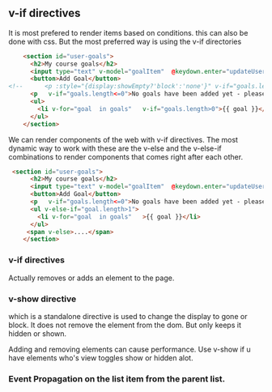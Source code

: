 ## v-if directives
It is most prefered to render items based on conditions. this can also be done with css.
But the most preferred way is using the v-if directories
```html
    <section id="user-goals">
      <h2>My course goals</h2>
      <input type="text" v-model="goalItem"  @keydown.enter="updateUserGoals"/>
      <button>Add Goal</button>
<!--      <p :style="{display:showEmpty?'block':'none'}" v-if="goals.length<0">No goals have been added yet - please start adding some!</p>-->
      <p   v-if="goals.length<=0">No goals have been added yet - please start adding some!</p>
      <ul>
        <li v-for="goal  in goals"   v-if="goals.length>0">{{ goal }}</li>
      </ul>
    </section>
```

We can render components of the web with v-if  directives.
The most dynamic way to work with these are the v-else and the v-else-if combinations to render components that comes right after each other. 

```html
 <section id="user-goals">
      <h2>My course goals</h2>
      <input type="text" v-model="goalItem"  @keydown.enter="updateUserGoals"/>
      <button>Add Goal</button> 
      <p   v-if="goals.length<=0">No goals have been added yet - please start adding some!</p>
      <ul v-else-if="goal.length>1">
        <li v-for="goal  in goals"   >{{ goal }}</li>
      </ul>
     <span v-else>....</span>
    </section>
```

### v-if directives
Actually removes or adds an element to the page.

### v-show directive
which is a standalone directive is used to change the display to gone or block. It does not remove the element from the dom.
But only keeps it hidden or shown. 

Adding and removing elements can cause performance. Use v-show if u have elements who's view toggles show or hidden alot. 

### Event Propagation on the list item from the parent list.
